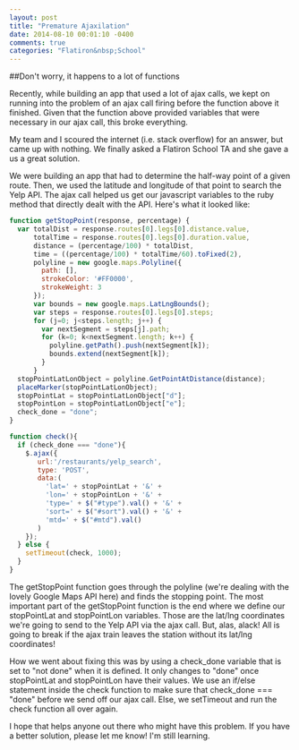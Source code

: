 ```yaml
---
layout: post
title: "Premature Ajaxilation"
date: 2014-08-10 00:01:10 -0400
comments: true
categories: "Flatiron&nbsp;School"
---
```


##Don't worry, it happens to a lot of functions

Recently, while building an app that used a lot of ajax calls, we kept on running into the problem of an ajax call firing before the function above it finished. Given that the function above provided variables that were necessary in our ajax call, this broke everything.

My team and I scoured the internet (i.e. stack overflow) for an answer, but came up with nothing. We finally asked a Flatiron School TA and she gave a us a great solution.

We were building an app that had to determine the half-way point of a given route. Then, we used the latitude and longitude of that point to search the Yelp API. The ajax call helped us get our javascript variables to the ruby method that directly dealt with the API. Here's what it looked like:

```javascript
function getStopPoint(response, percentage) {
  var totalDist = response.routes[0].legs[0].distance.value,
      totalTime = response.routes[0].legs[0].duration.value,
      distance = (percentage/100) * totalDist,
      time = ((percentage/100) * totalTime/60).toFixed(2),
      polyline = new google.maps.Polyline({
        path: [],
        strokeColor: '#FF0000',
        strokeWeight: 3
      });
      var bounds = new google.maps.LatLngBounds();
      var steps = response.routes[0].legs[0].steps;
      for (j=0; j<steps.length; j++) {
        var nextSegment = steps[j].path;
        for (k=0; k<nextSegment.length; k++) {
          polyline.getPath().push(nextSegment[k]);
          bounds.extend(nextSegment[k]);
        }
      }
  stopPointLatLonObject = polyline.GetPointAtDistance(distance);
  placeMarker(stopPointLatLonObject);
  stopPointLat = stopPointLatLonObject["d"];
  stopPointLon = stopPointLatLonObject["e"];
  check_done = "done";
}

function check(){ 
  if (check_done === "done"){
    $.ajax({
       url:'/restaurants/yelp_search', 
       type: 'POST',
       data:(
         'lat=' + stopPointLat + '&' +
         'lon=' + stopPointLon + '&' +
         'type=' + $("#type").val() + '&' +
         'sort=' + $("#sort").val() + '&' +
         'mtd=' + $("#mtd").val()
       )
    });
  } else {
    setTimeout(check, 1000);
  }
}
```

The getStopPoint function goes through the polyline (we're dealing with the lovely Google Maps API here) and finds the stopping point. The most important part of the getStopPoint function is the end where we define our stopPointLat and stopPointLon variables. Those are the lat/lng coordinates we're going to send to the Yelp API via the ajax call. But, alas, alack! All is going to break if the ajax train leaves the station without its lat/lng coordinates!

How we went about fixing this was by using a check_done variable that is set to "not done" when it is defined. It only changes to "done" once stopPointLat and stopPointLon have their values. We use an if/else statement inside the check function to make sure that check_done === "done" before we send off our ajax call. Else, we setTimeout and run the check function all over again.

I hope that helps anyone out there who might have this problem. If you have a better solution, please let me know! I'm still learning.